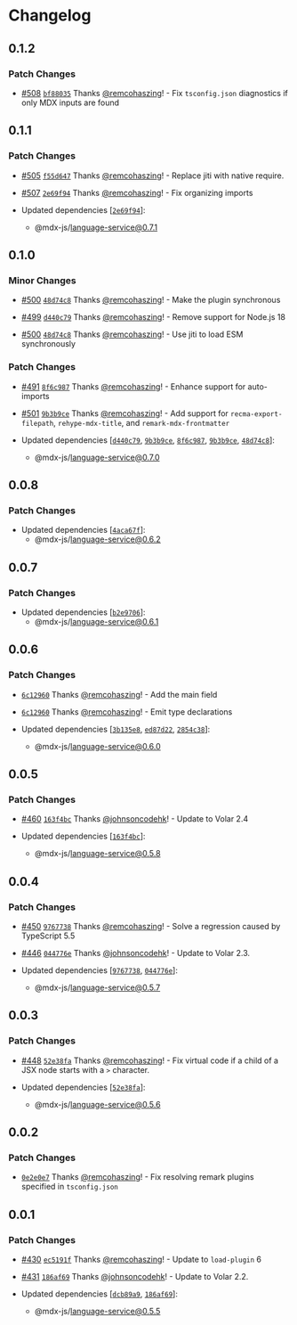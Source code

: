 # Changelog

## 0.1.2

### Patch Changes

- [#508](https://github.com/mdx-js/mdx-analyzer/pull/508) [`bf88035`](https://github.com/mdx-js/mdx-analyzer/commit/bf880355d603962e803955c2fd504753ba8f6053) Thanks [@remcohaszing](https://github.com/remcohaszing)! - Fix `tsconfig.json` diagnostics if only MDX inputs are found

## 0.1.1

### Patch Changes

- [#505](https://github.com/mdx-js/mdx-analyzer/pull/505) [`f55d647`](https://github.com/mdx-js/mdx-analyzer/commit/f55d6471224c5df25d7d4a71c5c4806cd06e6859) Thanks [@remcohaszing](https://github.com/remcohaszing)! - Replace jiti with native require.

- [#507](https://github.com/mdx-js/mdx-analyzer/pull/507) [`2e69f94`](https://github.com/mdx-js/mdx-analyzer/commit/2e69f9483fc333994f626f25f14655298cf0172a) Thanks [@remcohaszing](https://github.com/remcohaszing)! - Fix organizing imports

- Updated dependencies [[`2e69f94`](https://github.com/mdx-js/mdx-analyzer/commit/2e69f9483fc333994f626f25f14655298cf0172a)]:
  - @mdx-js/language-service@0.7.1

## 0.1.0

### Minor Changes

- [#500](https://github.com/mdx-js/mdx-analyzer/pull/500) [`48d74c8`](https://github.com/mdx-js/mdx-analyzer/commit/48d74c8147c1d5fc6d5c079d06f8d6076939afd6) Thanks [@remcohaszing](https://github.com/remcohaszing)! - Make the plugin synchronous

- [#499](https://github.com/mdx-js/mdx-analyzer/pull/499) [`d440c79`](https://github.com/mdx-js/mdx-analyzer/commit/d440c794badd83ba100e86cde9c19c819005116b) Thanks [@remcohaszing](https://github.com/remcohaszing)! - Remove support for Node.js 18

- [#500](https://github.com/mdx-js/mdx-analyzer/pull/500) [`48d74c8`](https://github.com/mdx-js/mdx-analyzer/commit/48d74c8147c1d5fc6d5c079d06f8d6076939afd6) Thanks [@remcohaszing](https://github.com/remcohaszing)! - Use jiti to load ESM synchronously

### Patch Changes

- [#491](https://github.com/mdx-js/mdx-analyzer/pull/491) [`8f6c987`](https://github.com/mdx-js/mdx-analyzer/commit/8f6c9875647f203f8ebe693cb3603fc94f84d42e) Thanks [@remcohaszing](https://github.com/remcohaszing)! - Enhance support for auto-imports

- [#501](https://github.com/mdx-js/mdx-analyzer/pull/501) [`9b3b9ce`](https://github.com/mdx-js/mdx-analyzer/commit/9b3b9ce426c614760441f35e27d1f4ddf9f26c80) Thanks [@remcohaszing](https://github.com/remcohaszing)! - Add support for `recma-export-filepath`, `rehype-mdx-title`, and `remark-mdx-frontmatter`

- Updated dependencies [[`d440c79`](https://github.com/mdx-js/mdx-analyzer/commit/d440c794badd83ba100e86cde9c19c819005116b), [`9b3b9ce`](https://github.com/mdx-js/mdx-analyzer/commit/9b3b9ce426c614760441f35e27d1f4ddf9f26c80), [`8f6c987`](https://github.com/mdx-js/mdx-analyzer/commit/8f6c9875647f203f8ebe693cb3603fc94f84d42e), [`9b3b9ce`](https://github.com/mdx-js/mdx-analyzer/commit/9b3b9ce426c614760441f35e27d1f4ddf9f26c80), [`48d74c8`](https://github.com/mdx-js/mdx-analyzer/commit/48d74c8147c1d5fc6d5c079d06f8d6076939afd6)]:
  - @mdx-js/language-service@0.7.0

## 0.0.8

### Patch Changes

- Updated dependencies [[`4aca67f`](https://github.com/mdx-js/mdx-analyzer/commit/4aca67fd6e19e91175829aea68cfa92cb0bf33d4)]:
  - @mdx-js/language-service@0.6.2

## 0.0.7

### Patch Changes

- Updated dependencies [[`b2e9706`](https://github.com/mdx-js/mdx-analyzer/commit/b2e970609b7c3cf8516d62ca78c43f24d993cdba)]:
  - @mdx-js/language-service@0.6.1

## 0.0.6

### Patch Changes

- [`6c12960`](https://github.com/mdx-js/mdx-analyzer/commit/6c129606addae4885830f04ba1e18e50fc8b58c6) Thanks [@remcohaszing](https://github.com/remcohaszing)! - Add the main field

- [`6c12960`](https://github.com/mdx-js/mdx-analyzer/commit/6c129606addae4885830f04ba1e18e50fc8b58c6) Thanks [@remcohaszing](https://github.com/remcohaszing)! - Emit type declarations

- Updated dependencies [[`3b135e8`](https://github.com/mdx-js/mdx-analyzer/commit/3b135e82607f0d5d19f9cf27e6bb465543c7c841), [`ed87d22`](https://github.com/mdx-js/mdx-analyzer/commit/ed87d226bdc18afb60332bc55f0fd687efd98d42), [`2854c38`](https://github.com/mdx-js/mdx-analyzer/commit/2854c38ceaf9202a9a3aa5ae33e50ca2a8c41f1e)]:
  - @mdx-js/language-service@0.6.0

## 0.0.5

### Patch Changes

- [#460](https://github.com/mdx-js/mdx-analyzer/pull/460) [`163f4bc`](https://github.com/mdx-js/mdx-analyzer/commit/163f4bc8368122fb97ff1d7c7a52f9edecd265a8) Thanks [@johnsoncodehk](https://github.com/johnsoncodehk)! - Update to Volar 2.4

- Updated dependencies [[`163f4bc`](https://github.com/mdx-js/mdx-analyzer/commit/163f4bc8368122fb97ff1d7c7a52f9edecd265a8)]:
  - @mdx-js/language-service@0.5.8

## 0.0.4

### Patch Changes

- [#450](https://github.com/mdx-js/mdx-analyzer/pull/450) [`9767738`](https://github.com/mdx-js/mdx-analyzer/commit/976773851618fcc2018671d56d7902216873ceb6) Thanks [@remcohaszing](https://github.com/remcohaszing)! - Solve a regression caused by TypeScript 5.5

- [#446](https://github.com/mdx-js/mdx-analyzer/pull/446) [`044776e`](https://github.com/mdx-js/mdx-analyzer/commit/044776e8e156cb5fd42e4f016215b9eefec894bd) Thanks [@johnsoncodehk](https://github.com/johnsoncodehk)! - Update to Volar 2.3.

- Updated dependencies [[`9767738`](https://github.com/mdx-js/mdx-analyzer/commit/976773851618fcc2018671d56d7902216873ceb6), [`044776e`](https://github.com/mdx-js/mdx-analyzer/commit/044776e8e156cb5fd42e4f016215b9eefec894bd)]:
  - @mdx-js/language-service@0.5.7

## 0.0.3

### Patch Changes

- [#448](https://github.com/mdx-js/mdx-analyzer/pull/448) [`52e38fa`](https://github.com/mdx-js/mdx-analyzer/commit/52e38fad3d1062eabb4ec19580e805cb889f79bb) Thanks [@remcohaszing](https://github.com/remcohaszing)! - Fix virtual code if a child of a JSX node starts with a `>` character.

- Updated dependencies [[`52e38fa`](https://github.com/mdx-js/mdx-analyzer/commit/52e38fad3d1062eabb4ec19580e805cb889f79bb)]:
  - @mdx-js/language-service@0.5.6

## 0.0.2

### Patch Changes

- [`0e2e0e7`](https://github.com/mdx-js/mdx-analyzer/commit/0e2e0e7f373eda12a38af0a7ab3b3f816efffdd4) Thanks [@remcohaszing](https://github.com/remcohaszing)! - Fix resolving remark plugins specified in `tsconfig.json`

## 0.0.1

### Patch Changes

- [#430](https://github.com/mdx-js/mdx-analyzer/pull/430) [`ec5191f`](https://github.com/mdx-js/mdx-analyzer/commit/ec5191ff203032fd966ac01bb8ef375d8edb9756) Thanks [@remcohaszing](https://github.com/remcohaszing)! - Update to `load-plugin` 6

- [#431](https://github.com/mdx-js/mdx-analyzer/pull/431) [`186af69`](https://github.com/mdx-js/mdx-analyzer/commit/186af697b6244f2d3fac0707570c4753d925dd42) Thanks [@johnsoncodehk](https://github.com/johnsoncodehk)! - Update to Volar 2.2.

- Updated dependencies [[`dcb89a9`](https://github.com/mdx-js/mdx-analyzer/commit/dcb89a9202449b28ae1cfb079b3f82ec9ba41afc), [`186af69`](https://github.com/mdx-js/mdx-analyzer/commit/186af697b6244f2d3fac0707570c4753d925dd42)]:
  - @mdx-js/language-service@0.5.5
